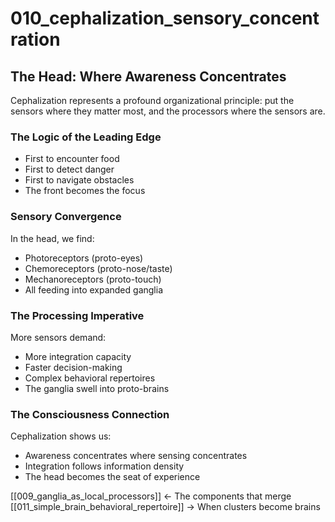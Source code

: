 # 010_cephalization_sensory_concentration

## The Head: Where Awareness Concentrates

Cephalization represents a profound organizational principle:
put the sensors where they matter most,
and the processors where the sensors are.

### The Logic of the Leading Edge
- First to encounter food
- First to detect danger  
- First to navigate obstacles
- The front becomes the focus

### Sensory Convergence
In the head, we find:
- Photoreceptors (proto-eyes)
- Chemoreceptors (proto-nose/taste)
- Mechanoreceptors (proto-touch)
- All feeding into expanded ganglia

### The Processing Imperative
More sensors demand:
- More integration capacity
- Faster decision-making
- Complex behavioral repertoires
- The ganglia swell into proto-brains

### The Consciousness Connection
Cephalization shows us:
- Awareness concentrates where sensing concentrates
- Integration follows information density
- The head becomes the seat of experience

[[009_ganglia_as_local_processors]] ← The components that merge
[[011_simple_brain_behavioral_repertoire]] → When clusters become brains